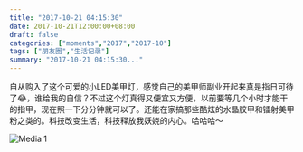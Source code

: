 ```yaml
---
title: "2017-10-21 04:15:30"
date: 2017-10-21T12:00:00+08:00
draft: false
categories: ["moments","2017","2017-10"]
tags: ["朋友圈","生活记录"]
summary: "2017-10-21 04:15:30..."
---
```


自从购入了这个可爱的小LED美甲灯，感觉自己的美甲师副业开起来真是指日可待了😂，谁给我的自信？不过这个灯真得又便宜又方便，以前要等几个小时才能干的指甲，现在照一下分分钟就可以了。还能在家搞那些酷炫的水晶胶甲和镭射美甲粉之类的。科技改变生活，科技释放我妖娆的内心。哈哈哈～

![Media 1](/Moments/photos/2017-10-21/201710210415300.jpg)

